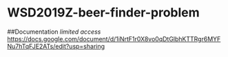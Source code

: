 # WSD2019Z-beer-finder-problem

##Documentation
_limited access_
https://docs.google.com/document/d/1iNrtF1r0X8vo0qDtGlbhKTTRgr6MYFNu7hTqFJE2ATs/edit?usp=sharing
